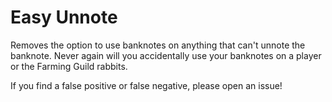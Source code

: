 # Easy Unnote
Removes the option to use banknotes on anything that can't unnote the banknote. Never again will you accidentally use your banknotes on a player or the Farming Guild rabbits.

If you find a false positive or false negative, please open an issue!